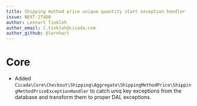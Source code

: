 ```yaml
---
title: Shipping method price unique quantity start exception handler
issue: NEXT-27480
author: Lennart Tinkloh
author_email: l.tinkloh@cicada.com
author_github: @lernhart
---
```

# Core
* Added `Cicada\Core\Checkout\Shipping\Aggregate\ShippingMethodPrice\ShippingMethodPriceExceptionHandler` to catch uniq key exceptions from the database and transform them to proper DAL exceptions.
```

